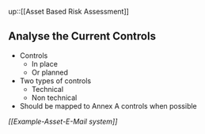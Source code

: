 up::[[Asset Based Risk Assessment]]

## Analyse the Current Controls ##

- Controls
	-  In place
	- Or planned
- Two types of controls
	- Technical
	- Non technical
- Should be mapped to Annex A controls when possible

_[[Example-Asset-E-Mail system]]_

